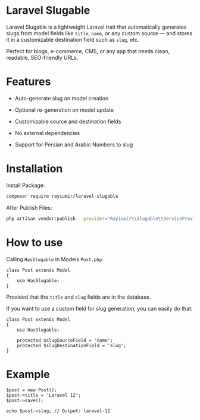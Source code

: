 # Laravel Slugable

Laravel Slugable is a lightweight Laravel trait that automatically generates slugs from model fields like `title`, `name`, or any custom source — and stores it in a customizable destination field such as `slug`, etc.

Perfect for blogs, e-commerce, CMS, or any app that needs clean, readable, SEO-friendly URLs.

# Features

- Auto-generate slug on model creation

- Optional re-generation on model update

- Customizable source and destination fields

- No external dependencies

- Support for Persian and Arabic Numbers to slug

# Installation

Install Package:

```bash
composer require rayiumir/laravel-slugable
```

After Publish Files:

```bash
php artisan vendor:publish --provider="Rayiumir\\Slugable\\ServiceProvider\\SlugableServiceProvider"
```

# How to use

Calling `HasSlugable` in Models `Post.php`.

```
class Post extends Model
{
    use HasSlugable;
}
```

Provided that the `title` and `slug` fields are in the database.

If you want to use a custom field for slug generation, you can easily do that:

```
class Post extends Model
{
    use HasSlugable;

    protected $slugSourceField = 'name';
    protected $slugDestinationField = 'slug';
}
```

# Example

```
$post = new Post();
$post->title = 'Laravel 12';
$post->save();

echo $post->slug; // Output: laravel-12
```


